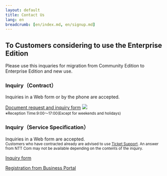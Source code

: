 ```yaml
---
layout: default
title: Contact Us
lang: en
breadcrumb: [en/index.md, en/signup.md]
---
```


## To Customers considering to use the Enterprise Edition

Please use this inquaries for migration from Community Edition to Enterprise Edition and new use.

<div class="row">
  <div class="col-sm-6 d-flex">
    <div class="card" style="flex-grow: 1;">
      <div class="card-body">
        <h3 class="card-title">Inquiry（Contract）</h3>
        <p class="card-text">Inquiries in a Web form or by the phone are accepted.</p>
        <a href="https://dm.ntt.com/en_inq_1058_01reg" class="btn btn-primary">Document request and inquiry form</a>
        <a href="tel:0120106107"><img src="{{ site.baseurl }}/images/freedial.png"></a><br>
        <small class="text-muted">※Reception Time:9:00～17:00(Except for weekends and holidays)</small>
      </div>
    </div>
  </div>
  <div class="col-sm-6 d-flex">
    <div class="card" style="flex-grow: 1;">
      <div class="card-body">
        <h3 class="card-title">Inquiry（Service Specification）</h3>
        <p class="card-text">Inquiries in a Web form are accepted. <br><small class="text-muted">
        Customers who have contracted already are advised to use 
        <a href="https://ecl.ntt.com/en/documents/tutorials/rsts/Support/ticket/ticket.html">Ticket Support</a>. An answer from NTT Com may not be available depending on the contents of the inquiry.</small></p>
        <a href="https://support.skyway.io/hc/en-us/requests/new" class="btn btn-primary">Inquiry form</a>
      </div>
    </div>
  </div>
</div>

<a href="https://ecl.ntt.com/en/documents/tutorials/rsts/CustomerPortal/bporder.html" data-toggle="tooltip" data-placement="bottom" title="Customers already used NTT Communications Business Portal are able to start using at once.">Registration from Business Portal</a>
